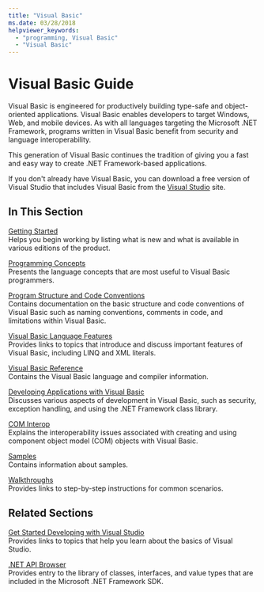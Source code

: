 ```yaml
---
title: "Visual Basic"
ms.date: 03/28/2018
helpviewer_keywords: 
  - "programming, Visual Basic"
  - "Visual Basic"
---
```

# Visual Basic Guide

Visual Basic is engineered for productively building type-safe and object-oriented applications. Visual Basic enables developers to target Windows, Web, and mobile devices. As with all languages targeting the Microsoft .NET Framework, programs written in Visual Basic benefit from security and language interoperability.  
  
This generation of Visual Basic continues the tradition of giving you a fast and easy way to create .NET Framework-based applications.  

If you don't already have Visual Basic, you can download a free version of Visual Studio that includes Visual Basic from the [Visual Studio](https://aka.ms/vsdownload?utm_source=mscom&utm_campaign=msdocs) site.

## In This Section  

[Getting Started](../visual-basic/getting-started/index.md)\
Helps you begin working by listing what is new and what is available in various editions of the product.  
   
[Programming Concepts](../visual-basic/programming-guide/concepts/index.md)\
Presents the language concepts that are most useful to Visual Basic programmers.

[Program Structure and Code Conventions](../visual-basic/programming-guide/program-structure/program-structure-and-code-conventions.md)\
Contains documentation on the basic structure and code conventions of Visual Basic such as naming conventions, comments in code, and limitations within Visual Basic.  
  
[Visual Basic Language Features](../visual-basic/programming-guide/language-features/index.md)\
Provides links to topics that introduce and discuss important features of Visual Basic, including LINQ and XML literals.  
   
[Visual Basic Reference](../visual-basic/reference/index.md)\
Contains the Visual Basic language and compiler information.  

[Developing Applications with Visual Basic](../visual-basic/developing-apps/index.md)\
Discusses various aspects of development in Visual Basic, such as security, exception handling, and using the .NET Framework class library.

[COM Interop](../visual-basic/programming-guide/com-interop/index.md)\
Explains the interoperability issues associated with creating and using component object model (COM) objects with Visual Basic.  
  
[Samples](../visual-basic/sample-applications.md)\
Contains information about samples.  
  
[Walkthroughs](../visual-basic/walkthroughs.md)\
Provides links to step-by-step instructions for common scenarios.  
  
## Related Sections  

[Get Started Developing with Visual Studio](/visualstudio/ide/get-started-developing-with-visual-studio)\
Provides links to topics that help you learn about the basics of Visual Studio.  
  
[.NET API Browser](../../api/index.md)\
Provides entry to the library of classes, interfaces, and value types that are included in the Microsoft .NET Framework SDK.
